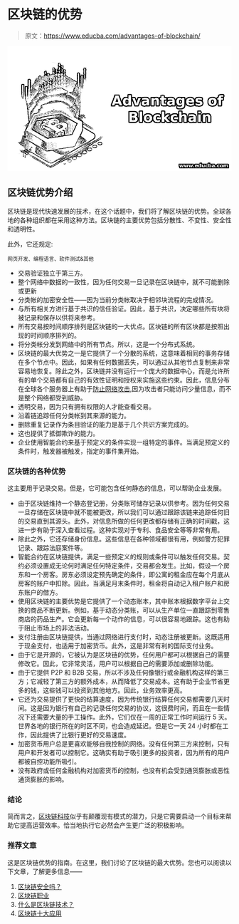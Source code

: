 # 区块链的优势

> 原文：<https://www.educba.com/advantages-of-blockchain/>

![Advantages of Blockchain](img/1fbabfac8413e640ac4aede345a891ea.png)



## 区块链优势介绍

区块链是现代快速发展的技术，在这个话题中，我们将了解区块链的优势。全球各地的各种组织都在采用这种方法。区块链的主要优势包括分散性、不变性、安全性和透明性。

此外，它还规定:

<small>网页开发、编程语言、软件测试&其他</small>

*   交易验证独立于第三方。
*   整个网络中数据的一致性，因为任何交易一旦记录在区块链中，就不可能删除或更新
*   分类帐的加密安全性——因为当前分类帐取决于相邻块流程的完成情况。
*   与所有相关方进行基于共识的信任验证。因此，基于共识，决定哪些所有块将被记录和保存以供将来参考。
*   所有交易按时间顺序排列是区块链的一大优点。区块链的所有区块都是按照出现的时间顺序排列的。
*   将分类帐分发到网络中的所有节点。所以，这是一个分布式系统。
*   区块链的最大优势之一是它提供了一个分散的系统，这意味着相同的事务存储在多个节点中。因此，如果有任何数据丢失，可以通过从其他节点复制来非常容易地恢复。除此之外，区块链并没有运行一个庞大的数据中心，而是允许所有的单个交易都有自己的有效性证明和授权来实施这些约束。因此，信息分布在全球各个服务器上有助于[防止网络攻击](https://www.educba.com/cyber-security-tools/),因为攻击者只能访问少量信息，而不是整个网络都受到威胁。
*   透明交易，因为只有拥有权限的人才能查看交易。
*   沿着链追踪任何分类帐到其来源的能力。
*   删除重复记录作为条目验证的能力是基于几个共识方案完成的。
*   这也提供了抵御欺诈的能力。
*   企业使用智能合约来基于预定义的条件实现一组特定的事件。当满足预定义的条件时，触发器被触发，指定的事件集开始。

### 区块链的各种优势

这主要用于记录交易。但是，它可能包含任何静态的信息，可以帮助企业发展。

*   由于区块链维持一个静态登记册，分类账可储存记录以供参考。因为任何交易一旦存储在区块链中就不能被更改，所以我们可以通过跟踪该链来追踪任何旧的交易直到其源头。此外，对信息所做的任何更改都存储有正确的时间戳，这进一步有助于深入查看过程。这种实现对于专利、食品安全等等非常有用。
*   除此之外，它还存储身份信息。这些信息在各种领域都很有用，例如警方犯罪记录、跟踪法庭案件等。
*   智能合约在区块链提供，满足一些预定义的规则或条件可以触发任何交易。契约必须设置成无论何时满足任何特定条件，交易都会发生。比如，假设一个房东和一个房客。房东必须设定预先确定的条件，即公寓的租金应在每个月底从房客的账户中扣除。因此，当满足月末条件时，租金将自动记入租户账户和房东账户的借方。
*   使用区块链的主要优势是它提供了一个动态账本，其中账本根据数字平台上交换的商品不断更新。例如，基于动态分类账，可以从生产单位一直跟踪到零售商店的药品生产。它会更新每一个动作的信息，可以很容易地跟踪。这也有助于阻止市场上的非法活动。
*   支付注册由区块链提供，当通过网络进行支付时，动态注册被更新。这既适用于现金支付，也适用于加密货币。此外，这是非常有利的国际支付业务。
*   由于它是开源的，它被认为是区块链的优势，任何用户都可以根据自己的需要修改它。因此，它非常灵活，用户可以根据自己的需要添加或删除功能。
*   由于它提供 P2P 和 B2B 交易，所以不涉及任何像银行或金融机构这样的第三方；它减轻了第三方的额外成本，从而降低了交易成本。这有助于企业节省更多的钱，这些钱可以投资到其他地方。因此，业务效率更高。
*   它还为交易提供了更快的结算速度，因为传统银行结算任何交易都需要几天时间。这是因为银行有自己的记录任何交易的协议，这很费时间，而且在一些情况下还需要大量的手工操作。此外，它们仅在一周的正常工作时间运行 5 天。世界各地的银行所在的时区不同，也会造成延迟。但是它一天 24 小时都在工作，因此提供了比银行更好的交易速度。
*   加密货币用户总是更喜欢能够自我控制的网络。没有任何第三方来控制，只有用户和开发者可以控制它。这确实有助于吸引更多的投资者，因为所有的用户都被自控功能所吸引。
*   没有政府或任何金融机构对加密货币的控制，也没有机会受到通货膨胀或恶性通货膨胀的影响。

### 结论

简而言之，[区块链科技](https://www.educba.com/what-is-blockchain-technology/)似乎有颠覆现有模式的潜力，只是它需要启动一个目标来帮助它提高运营效率。恰当地执行它必然会产生更广泛的积极影响。

### 推荐文章

这是区块链优势的指南。在这里，我们讨论了区块链的最大优势。您也可以阅读以下文章，了解更多信息——

1.  [区块链安全吗？](https://www.educba.com/is-blockchain-safe/)
2.  [区块链职业](https://www.educba.com/careers-in-blockchain/)
3.  [什么是区块链技术？](https://www.educba.com/what-is-blockchain-technology/)
4.  [区块链十大应用](https://www.educba.com/applications-of-blockchain/)





